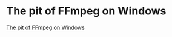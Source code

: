# The pit of FFmpeg on Windows
[The pit of FFmpeg on Windows](https://aiwithcloud.com/2022/09/19/the_pit_of_ffmpeg_on_windows/)